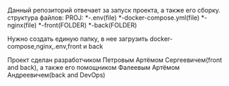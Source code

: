 Данный репозиторий отвечает за запуск проекта, а также его сборку.
структура файлов:
PROJ:
*-.env(file)
*-docker-compose.yml(file)
*-nginx(file)
*-front(FOLDER)
*-back(FOLDER)

Нужно создать единую папку, в нее загрузить docker-compose,nginx,.env,front и back



Проект сделан  разработчиком Петровым Артёмом Сергеевичем(front and back), а также его помощником Фалеевым Артёмом Андреевичем(back and DevOps)

